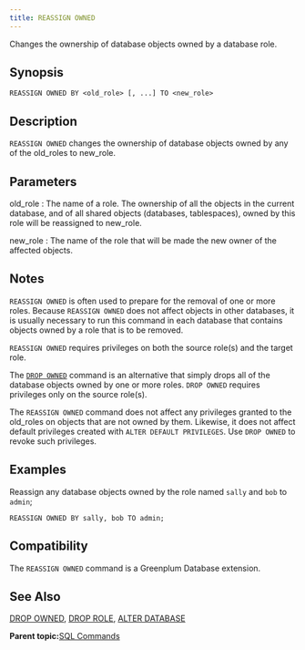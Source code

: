 ```yaml
---
title: REASSIGN OWNED 
---
```


Changes the ownership of database objects owned by a database role.

## <a id="section2"></a>Synopsis 

``` {#sql_command_synopsis}
REASSIGN OWNED BY <old_role> [, ...] TO <new_role>
```

## <a id="section3"></a>Description 

`REASSIGN OWNED` changes the ownership of database objects owned by any of the old\_roles to new\_role.

## <a id="section4"></a>Parameters 

old\_role
:   The name of a role. The ownership of all the objects in the current database, and of all shared objects \(databases, tablespaces\), owned by this role will be reassigned to new\_role.

new\_role
:   The name of the role that will be made the new owner of the affected objects.

## <a id="section5"></a>Notes 

`REASSIGN OWNED` is often used to prepare for the removal of one or more roles. Because `REASSIGN OWNED` does not affect objects in other databases, it is usually necessary to run this command in each database that contains objects owned by a role that is to be removed.

`REASSIGN OWNED` requires privileges on both the source role\(s\) and the target role.

The [`DROP OWNED`](DROP_OWNED.html) command is an alternative that simply drops all of the database objects owned by one or more roles. `DROP OWNED` requires privileges only on the source role\(s\).

The `REASSIGN OWNED` command does not affect any privileges granted to the old\_roles on objects that are not owned by them. Likewise, it does not affect default privileges created with `ALTER DEFAULT PRIVILEGES`. Use `DROP OWNED` to revoke such privileges.

## <a id="section6"></a>Examples 

Reassign any database objects owned by the role named `sally` and `bob` to `admin`;

```
REASSIGN OWNED BY sally, bob TO admin;
```

## <a id="section7"></a>Compatibility 

The `REASSIGN OWNED` command is a Greenplum Database extension.

## <a id="section8"></a>See Also 

[DROP OWNED](DROP_OWNED.html), [DROP ROLE](DROP_ROLE.html), [ALTER DATABASE](ALTER_DATABASE.html)

**Parent topic:**[SQL Commands](../sql_commands/sql_ref.html)

